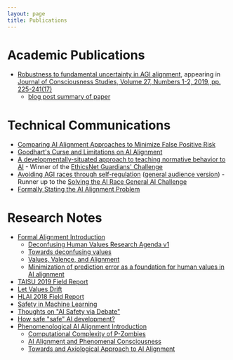 ```yaml
---
layout: page
title: Publications
---
```


# Academic Publications

- [Robustness to fundamental uncertainty in AGI alignment](https://arxiv.org/abs/1807.09836), appearing in [Journal of Consciousness Studies, Volume 27, Numbers 1-2, 2019, pp. 225-241(17)](https://www.ingentaconnect.com/openurl?genre=article&issn=1355-8250&volume=27&issue=1*&spage=225&epage=241&aulast=Worley+III)
  - [blog post summary of paper](https://www.lesswrong.com/posts/JYdGCrD55FhS4iHvY/robustness-to-fundamental-uncertainty-in-agi-alignment-1)

# Technical Communications

- [Comparing AI Alignment Approaches to Minimize False Positive Risk](https://www.lesswrong.com/posts/eXNy48LxxfgETdtYB/comparing-ai-alignment-approaches-to-minimize-false-positive)
- [Goodhart's Curse and Limitations on AI Alignment](https://www.lesswrong.com/posts/NqQxTn5MKEYhSnbuB/goodhart-s-curse-and-limitations-on-ai-alignment)
- [A developmentally-situated approach to teaching normative behavior to AI](https://www.lesswrong.com/posts/uEAvtbtEBdsQJMdh8/a-developmentally-situated-approach-to-teaching-normative) - Winner of the [EthicsNet Guardians' Challenge](https://www.herox.com/EthicsNet/community)
- [Avoiding AGI races through self-regulation](https://www.preprints.org/manuscript/201810.0030/v2) ([general audience version](https://mapandterritory.org/avoiding-ai-races-through-self-regulation-1b815fca6b06)) - Runner up to the [Solving the AI Race General AI Challenge](https://medium.com/goodai-news/solving-the-ai-race-finalists-15-000-of-prizes-5f57d1f6a45f)
- [Formally Stating the AI Alignment Problem](https://mapandterritory.org/formally-stating-the-ai-alignment-problem-fe7a6e3e5991)

# Research Notes

- [Formal Alignment Introduction](https://www.lesswrong.com/s/sv2CwqTCso8wDdmmi)
  - [Deconfusing Human Values Research Agenda v1](https://www.lesswrong.com/posts/k8F8TBzuZtLheJt47/deconfusing-human-values-research-agenda-v1)
  - [Towards deconfusing values](https://www.lesswrong.com/posts/WAqG5BQMzAs34mpc2/towards-deconfusing-values)
  - [Values, Valence, and Alignment](https://www.lesswrong.com/posts/ALvnz3DrjHwmLG29F/values-valence-and-alignment)
  - [Minimization of prediction error as a foundation for human values in AI alignment](https://www.lesswrong.com/posts/Cu7yv4eM6dCeA67Af/minimization-of-prediction-error-as-a-foundation-for-human)
- [TAISU 2019 Field Report](https://www.lesswrong.com/posts/MmX2ZqET2QDYpSMDp/taisu-2019-field-report)
- [Let Values Drift](https://www.lesswrong.com/posts/JYdPbGS9mpJn3SAyA/let-values-drift-1)
- [HLAI 2018 Field Report](https://www.lesswrong.com/posts/axsizR4vEX8qtuLpR/hlai-2018-field-report)
- [Safety in Machine Learning](https://www.lesswrong.com/posts/3iP8P57mNpHBFfYkd/safety-in-machine-learning)
- [Thoughts on "AI Safety via Debate"](https://www.lesswrong.com/posts/WRy6KNnxwQHc5Ktjc/thoughts-on-ai-safety-via-debate)
- [How safe "safe" AI development?](https://www.lesswrong.com/posts/JDZsoykx3KBp8ptEi/how-safe-safe-ai-development)
- [Phenomenological AI Alignment Introduction](https://www.lesswrong.com/s/CRvxidrCkp7YE7gSK)
  - [Computational Complexity of P-Zombies](https://mapandterritory.org/computational-complexity-of-p-zombies-fc56909af96f)
  - [AI Alignment and Phenomenal Consciousness](https://mapandterritory.org/ai-alignment-and-phenomenal-consciousness-2ca23de6aebd)
  - [Towards and Axiological Approach to AI Alignment](https://mapandterritory.org/towards-an-axiological-approach-to-ai-alignment-4993d044d1b8)

